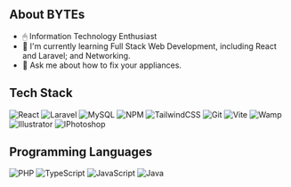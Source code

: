 ## About BYTEs

- 🖱 Information Technology Enthusiast
- 🌱 I'm currently learning Full Stack Web Development, including React and Laravel; and Networking.
- 💬 Ask me about how to fix your appliances.

## Tech Stack
![React](https://img.shields.io/badge/React-20232A?style=for-the-badge&logo=react&logoColor=9781f0)
![Laravel](https://img.shields.io/badge/Laravel-20232A?style=for-the-badge&logo=laravel&logoColor=9781f0)
![MySQL](https://img.shields.io/badge/MySQL-20232A?style=for-the-badge&logo=mysql&logoColor=9781f0)
![NPM](https://img.shields.io/badge/NPM-20232A?style=for-the-badge&logo=npm&logoColor=9781f0)
![TailwindCSS](https://img.shields.io/badge/TailwindCSS-20232A?style=for-the-badge&logo=tailwind&logoColor=9781f0)
![Git](https://img.shields.io/badge/Git-20232A?style=for-the-badge&logo=git&logoColor=9781f0)
![Vite](https://img.shields.io/badge/Vite-20232A?style=for-the-badge&logo=Vite&logoColor=9781f0)
![Wamp](https://img.shields.io/badge/WAMP-20232A?style=for-the-badge&logo=apache&logoColor=9781f0)
![Illustrator](https://img.shields.io/badge/Illustrator-20232A?style=for-the-badge&logo=adobeillustrator&logoColor=9781f0)
![IPhotoshop](https://img.shields.io/badge/Photoshop-20232A?style=for-the-badge&logo=adobephotshop&logoColor=9781f0)


## Programming Languages
![PHP](https://skillicons.dev/icons?i=php&theme=dark)
![TypeScript](https://skillicons.dev/icons?i=typescript&theme=dark)
![JavaScript](https://skillicons.dev/icons?i=javascript&theme=dark)
![Java](https://skillicons.dev/icons?i=java&theme=dark)


